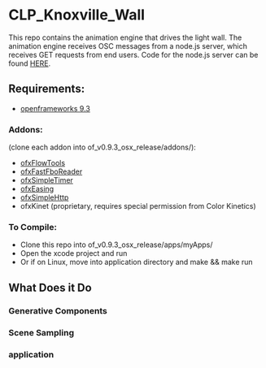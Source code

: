 # CLP_Knoxville_Wall

This repo contains the animation engine that drives the light wall. The animation engine receives OSC messages from a node.js server, which receives GET requests from end users. Code for the node.js server can be found [HERE](https://github.com/jmarsico/CLP_Request_Server).


## Requirements:

- [openframeworks 9.3](http://openframeworks.cc/download/)

### Addons:
(clone each addon into of_v0.9.3_osx_release/addons/):
- [ofxFlowTools](https://github.com/jmarsico/ofxFlowTools)
- [ofxFastFboReader](https://github.com/satoruhiga/ofxFastFboReader)
- [ofxSimpleTimer](https://github.com/jmarsico/ofxSimpleTimer.git)
- [ofxEasing](https://github.com/arturoc/ofxEasing.git)
- [ofxSimpleHttp](https://github.com/armadillu/ofxSimpleHttp)
- ofxKinet (proprietary, requires special permission from Color Kinetics)



### To Compile:
  - Clone this repo into of_v0.9.3_osx_release/apps/myApps/
  - Open the xcode project and run
  - Or if on Linux, move into application directory and make && make run


## What Does it Do
### Generative Components
### Scene Sampling
### application
